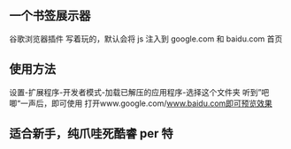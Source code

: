 ## 一个书签展示器

谷歌浏览器插件
写着玩的，默认会将 js 注入到 google.com 和 baidu.com 首页

## 使用方法

设置-扩展程序-开发者模式-加载已解压的应用程序-选择这个文件夹
听到”吧唧“一声后，即可使用
打开www.google.com/www.baidu.com即可预览效果

## 适合新手，纯爪哇死酷睿 per 特
